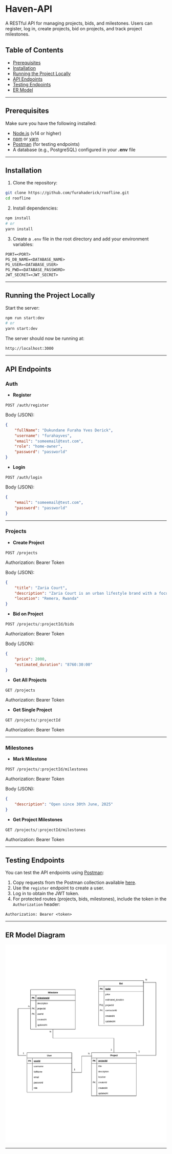 # Haven-API

A RESTful API for managing projects, bids, and milestones. Users can register, log in, create projects, bid on projects, and track project milestones.

## Table of Contents

* [Prerequisites](#prerequisites)
* [Installation](#installation)
* [Running the Project Locally](#running-the-project-locally)
* [API Endpoints](#api-endpoints)
* [Testing Endpoints](#testing-endpoints)
* [ER Model](#er-model)

---

## Prerequisites

Make sure you have the following installed:

* [Node.js](https://nodejs.org/) (v14 or higher)
* [npm](https://www.npmjs.com/) or [yarn](https://yarnpkg.com/)
* [Postman](https://www.postman.com/) (for testing endpoints)
* A database (e.g., PostgreSQL) configured in your **.env** file

---

## Installation

1. Clone the repository:

```bash
git clone https://github.com/furahaderick/roofline.git
cd roofline
```

2. Install dependencies:

```bash
npm install
# or
yarn install
```

3. Create a `.env` file in the root directory and add your environment variables:

```env
PORT=<PORT>
PG_DB_NAME=<DATABASE_NAME>
PG_USER=<DATABASE_USER>
PG_PWD=<DATABASE_PASSWORD>
JWT_SECRET=<JWT_SECRET>

```

---

## Running the Project Locally

Start the server:

```bash
npm run start:dev
# or
yarn start:dev
```

The server should now be running at:

```
http://localhost:3000
```

---

## API Endpoints

### Auth

* **Register**

`POST /auth/register`

Body (JSON):

```json
{
    "fullName": "Dukundane Furaha Yves Derick",
    "username": "furahayves",
    "email": "someemail@test.com",
    "role": "home-owner",
    "password": "passworld"
}
```

* **Login**

`POST /auth/login`

Body (JSON):

```json
{
    "email": "someemail@test.com",
    "password": "passworld"
}
```

---

### Projects

* **Create Project**

`POST /projects`

Authorization: Bearer Token

Body (JSON):

```json
{
    "title": "Zaria Court",
    "description": "Zaria Court is an urban lifestyle brand with a focus on sports, entertainment, and culture.",
    "location": "Remera, Rwanda"
}
```

* **Bid on Project**

`POST /projects/:projectId/bids`

Authorization: Bearer Token

Body (JSON):

```json
{
    "price": 2000,
    "estimated_duration": "8760:30:00"
}
```

* **Get All Projects**

`GET /projects`

Authorization: Bearer Token

* **Get Single Project**

`GET /projects/:projectId`

Authorization: Bearer Token

---

### Milestones

* **Mark Milestone**

`POST /projects/:projectId/milestones`

Authorization: Bearer Token

Body (JSON):

```json
{
    "description": "Open since 30th June, 2025"
}
```

* **Get Project Milestones**

`GET /projects/:projectId/milestones`

Authorization: Bearer Token

---

## Testing Endpoints

You can test the API endpoints using [Postman](https://www.postman.com/):

1. Copy requests from the Postman collection available [here](https://documenter.getpostman.com/view/46288786/2sB3BHkowC).
2. Use the `register` endpoint to create a user.
3. Log in to obtain the JWT token.
4. For protected routes (projects, bids, milestones), include the token in the `Authorization` header:

```
Authorization: Bearer <token>
```

---

## ER Model Diagram

![ER Model Placeholder](assets/roofline.ER.drawio.png)

---

